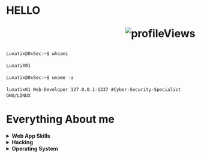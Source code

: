 # HELLO <p align="right"><img src="https://komarev.com/ghpvc/?username=Lunatix01&color=blueviolet&style=flat" alt="profileViews"/></p>
```console
Lunatix@0xSec:~$ whoami

LunatiX01

Lunatix@0xSec:~$ uname -a

lunatix01 Web-Developer 127.0.0.1-1337 #Cyber-Security-Specialist GNU/LINUX

```

# Everything About me
<details>
  
  <summary><b>Web App Skills</b></summary>
  
    
  
   ## Programming Languages
    
  <br>
    
![JavaScript](https://img.shields.io/badge/-JavaScript-black?style=for-the-badge&logo=javascript)
![Python](https://img.shields.io/badge/-Python-black?style=for-the-badge&logo=Python)
![Java](https://img.shields.io/badge/-java-E34A86?style=for-the-badge&logo=java)
    
  
  ## <b>Back-End</b>
    
  <br>
  
![Node JS](https://img.shields.io/badge/Node.js-43853D?style=for-the-badge&logo=node.js&logoColor=white)
![Express JS](https://img.shields.io/badge/express.js-%23404d59.svg?style=for-the-badge&logo=express&logoColor=%2361DAFB)
![Next JS](https://img.shields.io/badge/Next-black?style=for-the-badge&logo=next.js&logoColor=white)
  
  ## <b>Database</b>
  
  <br>
 
![MongoDB](https://img.shields.io/badge/MongoDB-%234ea94b.svg?style=for-the-badge&logo=mongodb&logoColor=white)
![MySQL](https://img.shields.io/badge/mysql-%2300f.svg?style=for-the-badge&logo=mysql&logoColor=white)
![Redis](https://img.shields.io/badge/redis-%23DD0031.svg?style=for-the-badge&logo=redis&logoColor=white)
  
  
   ## <b>Front-End</b>
    
 <br>
    
![React](https://img.shields.io/badge/-React-black?style=for-the-badge&logo=react)
![HTML5](https://img.shields.io/badge/-HTML5-E34F26?style=for-the-badge&logo=html5&logoColor=white)
![CSS3](https://img.shields.io/badge/-CSS3-1572B6?style=for-the-badge&logo=css3)
![SASS](https://img.shields.io/badge/Sass-CC6699?style=for-the-badge&logo=sass&logoColor=white)
![TailwindCSS](https://img.shields.io/badge/Tailwind_CSS-38B2AC?style=for-the-badge&logo=tailwind-css&logoColor=white)
![REDUX](https://img.shields.io/badge/Redux-593D88?style=for-the-badge&logo=redux&logoColor=white)
![Next JS](https://img.shields.io/badge/Next-black?style=for-the-badge&logo=next.js&logoColor=white)
    
  ## <b>Hosting</b>
  
  <br>
  
![AWS](https://img.shields.io/badge/AWS-%23FF9900.svg?style=for-the-badge&logo=amazon-aws&logoColor=white)
![Heroku](https://img.shields.io/badge/heroku-%23430098.svg?style=for-the-badge&logo=heroku&logoColor=white)
![Netlify](https://img.shields.io/badge/netlify-%23000000.svg?style=for-the-badge&logo=netlify&logoColor=#00C7B7)
![Vercel](https://img.shields.io/badge/vercel-%23000000.svg?style=for-the-badge&logo=vercel&logoColor=white)
![Cloudflare](https://img.shields.io/badge/Cloudflare-F38020?style=for-the-badge&logo=Cloudflare&logoColor=white)
  
  ## <b>Tools</b>
  
  <br>
  
![Docker](https://img.shields.io/badge/docker-%230db7ed.svg?style=for-the-badge&logo=docker&logoColor=white)
![Postman](https://img.shields.io/badge/Postman-FF6C37?style=for-the-badge&logo=postman&logoColor=white)
![Visual Studio Code](https://img.shields.io/badge/VisualStudioCode-0078d7.svg?style=for-the-badge&logo=visual-studio-code&logoColor=white)

</details>


<details>
  
  <summary><b>Hacking</b></summary>
  
  <br>
  
  ## I have a good background at hacking
    - Web Hacking
    - Reverse Engineering
    - Cryptography
    - Privilege Escalation
    - etc
  
  <br>
  
  ## Hackthebox and Tryhackme Profile
  
<img src="https://www.hackthebox.eu/badge/image/279028" alt="Hack The Box" style="max-width: 256px; display: inline" >
<img src="https://github.com/Lunatix01/Lunatix01/blob/master/img/lunatix01.png" alt="THM" style="max-width: 256px; display: inline"/>

 </details>
 
 
<details>
  
  <summary><b>Operating System</b></summary>
  
  <br>
  
![Kali](https://img.shields.io/badge/Kali-268BEE?style=for-the-badge&logo=kalilinux&logoColor=white)
![Manjaro](https://img.shields.io/badge/Manjaro-35BF5C?style=for-the-badge&logo=Manjaro&logoColor=white)
![Ubuntu](https://img.shields.io/badge/Ubuntu-E95420?style=for-the-badge&logo=ubuntu&logoColor=white)
![Windows 10](https://img.shields.io/badge/Windows-0078D6?style=for-the-badge&logo=windows&logoColor=white)

 </details>
